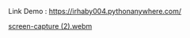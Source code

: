 Link Demo : https://irhaby004.pythonanywhere.com/

[screen-capture (2).webm](https://github.com/user-attachments/assets/529c38f3-f43e-4fe5-99e9-06e00156bbbd)
